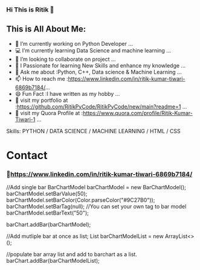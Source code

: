 ### Hi This is Ritik 👋

## This is All About Me:

- 🔭 I’m currently working on Python Developer ...
- 💻 I’m currently learning Data Science and machine learning ...
- 👯 I’m looking to collaborate on project ...
- 🤔 I Passionate for learning New Skills and enhance my knowledge ...
- 💬 Ask me about :Python, C++, Data science & Machine Learning ...
- 📫 How to reach me :https://www.linkedin.com/in/ritik-kumar-tiwari-6869b7184/...
- 😄 Fun Fact :I have written as my hobby ...
- 🍳 visit my portfolio at :https://github.com/RitikPyCode/RitikPyCode/new/main?readme=1 ...
- 🍳 visit my Quora Profile at :https://www.quora.com/profile/Ritik-Kumar-Tiwari-1 ...

Skills: PYTHON / DATA SCIENCE / MACHINE LEARNING / HTML / CSS

# Contact 
### 🍳https://www.linkedin.com/in/ritik-kumar-tiwari-6869b7184/
//Add single bar
BarChartModel barChartModel = new BarChartModel();
barChartModel.setBarValue(50);
barChartModel.setBarColor(Color.parseColor("#9C27B0"));
barChartModel.setBarTag(null); //You can set your own tag to bar model
barChartModel.setBarText("50");

barChart.addBar(barChartModel);

//Add mutliple bar at once as list;
List<BarChartModel> barChartModelList = new ArrayList<>();

//populate bar array list and add to barchart as a list. 
barChart.addBar(barChartModelList);
